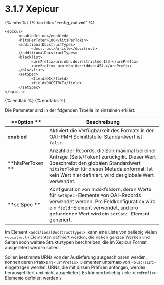 # 3.1.7 Xepicur

{% tabs %}
{% tab title="config_oai.xml" %}
```markup
<epicur>
      <enabled>true</enabled>
      <hitsPerToken>100</hitsPerToken>
      <additionalDocstructTypes>
            <docstruct>Article</docstruct>
      </additionalDocstructTypes>
      <blacklist>
            <urnPrefix>urn:nbn:de:restricted:123-</urnPrefix>
            <urnPrefix> urn:nbn:de:hidden:456-</urnPrefix>
      </blacklist>
      <setSpec>
            <field>DC</field>
            <field>DOCSTRCT</field>
      </setSpec>
</epicur>
```
{% endtab %}
{% endtabs %}

Die Parameter sind in der folgenden Tabelle im einzelnen erklärt:

| **Option **       | Beschreibung                                                                                                                                                                                                                                 |
| ----------------- | -------------------------------------------------------------------------------------------------------------------------------------------------------------------------------------------------------------------------------------------- |
| **enabled**       | Aktiviert die Verfügbarkeit des Formats in der OAI-PMH Schnittstelle. Standardwert ist `false`.                                                                                                                                              |
| **hitsPerToken ** | Anzahl der Records, die Solr maximal bei einer Anfrage (Seite/Token) zurückgibt. Dieser Wert übeschreibt den globalen Standardwert `hitsPerToken` für dieses Metadatenformat. Ist kein Wert hier definiert, wird der globale Wert verwendet. |
| **setSpec **      | Konfiguration von Indexfeldern, deren Werte für `setSpec`-Elemente von OAI-Records verwendet werden. Pro Feldkonfiguration wird ein `field`-Element verwendet, und pro gefundenen Wert wird ein `setSpec`-Element generiert.                 |

Im Element `<additionalDocstructTypes> `kann eine Liste von beliebig vielen `<docstruct>` Elementen definiert werden, die neben ganzen Werken und Seiten noch weitere Strukturtypen beschreiben, die im Xepicur Format ausgeliefert werden sollen.

Sollen bestimmte URNs von der Auslieferung ausgeschlossen werden, können deren Präfixe in `<urnPrefix>`-Elementen unterhalb von `<blacklist> `eingetragen werden. URNs, die mit diesen Präfixen anfangen, werden herausgefiltert und nicht ausgeliefert. Es können beliebig viele `<urnPrefix>`-Elemente definiert werden.\
